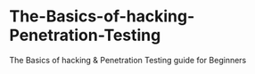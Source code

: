 # The-Basics-of-hacking-Penetration-Testing
The Basics of hacking &amp; Penetration Testing guide for Beginners
